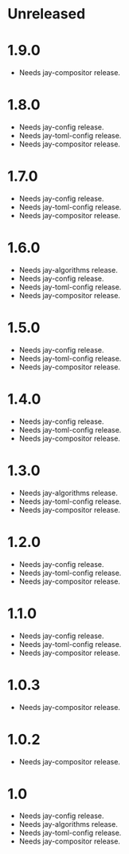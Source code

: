 # Unreleased

# 1.9.0

- Needs jay-compositor release.

# 1.8.0

- Needs jay-config release.
- Needs jay-toml-config release.
- Needs jay-compositor release.

# 1.7.0

- Needs jay-config release.
- Needs jay-toml-config release.
- Needs jay-compositor release.

# 1.6.0

- Needs jay-algorithms release.
- Needs jay-config release.
- Needs jay-toml-config release.
- Needs jay-compositor release.

# 1.5.0

- Needs jay-config release.
- Needs jay-toml-config release.
- Needs jay-compositor release.

# 1.4.0

- Needs jay-config release.
- Needs jay-toml-config release.
- Needs jay-compositor release.

# 1.3.0

- Needs jay-algorithms release.
- Needs jay-toml-config release.
- Needs jay-compositor release.

# 1.2.0

- Needs jay-config release.
- Needs jay-toml-config release.
- Needs jay-compositor release.

# 1.1.0

- Needs jay-config release.
- Needs jay-toml-config release.
- Needs jay-compositor release.

# 1.0.3

- Needs jay-compositor release.

# 1.0.2

- Needs jay-compositor release.

# 1.0

- Needs jay-config release.
- Needs jay-algorithms release.
- Needs jay-toml-config release.
- Needs jay-compositor release.
